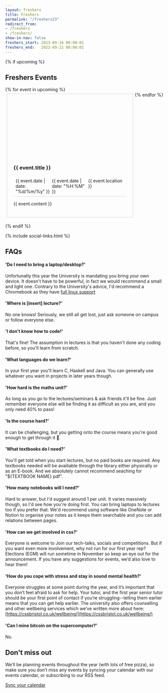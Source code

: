 ```yaml
---
layout: freshers
title: Freshers
permalink: "/freshers23"
redirect_from:
- /freshers
- /freshers/
show-in-nav: false
freshers_start: 2023-09-16 00:00:01
freshers_end:   2023-09-22 00:00:01
---
```


{% if upcoming %}
## Freshers Events
<div style="display: inline-flex; flex-flow: row wrap; justify-content: space-between;">
{% for event in upcoming %}
    <div style="border: 1px solid lightgray; margin: 5px; padding: 20px; flex: 0 0 30%; flex-grow: 1;">
        <a href="{{ event.fb_link }}">
            <div style="background-image: url(/assets/images/contrib/events/{{ event.banner }}); width: auto; padding-top: 56.25%; margin: -20px; background-size: cover"></div>
        </a>
        <br>
        <h3>{{ event.title }}</h3>
        <div style="display: flex; border-bottom: 1px lightgray solid; padding: 7px;">
            <div style="flex: 0 0 30%; flex-grow: 1;">
                <i class="fas fa-calendar-day"></i>
                {{ event.date | date: "%d/%m/%y" }}
            </div>
            <div style="flex: 0 0 30%; flex-grow: 1;">
                <i class="fas fa-clock"></i>
                {{ event.date | date: "%H:%M" }}
            </div>
            <div style="flex: 0 0 30%; flex-grow: 1;">
                <i class="fas fa-map-marker"></i>
                {{ event.location }}
            </div>
        </div>
        <p>{{ event.content }}</p>
    </div>
{% endfor %}
</div>

{% endif %}

{% include social-links.html %}

## FAQs

#### 'Do I need to bring a laptop/desktop?'
Unfortunatly this year the University is mandating you bring your own device. It doesn't have to be powerful, in fact we would recommend a small and light one.
Contrary to the University's advice, I'd recommend a Chromebook as they have [full linux support](https://support.google.com/chromebook/answer/9145439?hl=en-GB) 

#### 'Where is [insert] lecture?'
No one knows! Seriously, we still all get lost, just ask someone on campus or follow everyone else.

#### 'I don't know how to code!'
That's fine! The assumption in lectures is that you haven't done any coding before, so you'll learn from scratch.

#### 'What languages do we learn?'
In your first year you'll learn C, Haskell and Java. You can generally use whatever you want in projects in later years though.

#### 'How hard is the maths unit?'
As long as you go to the lectures/seminars & ask friends it'll be fine. Just remember everyone else will be finding it
as difficult as you are, and you only need 40% to pass!

#### 'Is the course hard?'
It can be challenging, but you getting onto the course means you're good enough to get through it 🙂.

#### 'What textbooks do I need?'
You'll get told when you start lectures, but no paid books are required. Any textbooks needed will be availiable through
the library either physically or as an E-book. And we absolutely cannot recommend seaching for \"${TEXTBOOK NAME} pdf\".

#### 'How many notebooks will I need?'
Hard to answer, but I'd suggest around 1 per unit. It varies massively though, so I'd see how you're doing first. You can bring laptops to lectures too if you prefer that.
We'd recommend using software like OneNote or Notion to organise your notes as it keeps them searchable and you can add relations between pages.

#### 'How can we get involved in css?'
Everyone is welcome to Join our tech-talks, socials and competitions. But if you want even more involvement, 
why not run for our first year rep? Elections (EGM) will run sometime in November so keep an eye out for the announcement. 
If you have any suggestions for events, we’d also love to hear them!

#### 'How do you cope with stress and stay in sound mental health?'
Everyone struggles at some point during the year, and it’s important that you don’t feel afraid to ask for help. Your tutor, and the first year senior tutor should be your first point of contact if you’re struggling--telling them earlier means that you can get help earlier. The university also offers counselling and other wellbeing services which we’ve written more about here: [https://cssbristol.co.uk/wellbeing/](https://cssbristol.co.uk/wellbeing/)

#### 'Can I mine bitcoin on the supercomputer?'
No.

## Don't miss out
We’ll be planning events throughout the year (with lots of free pizza), so make sure you don’t miss any events 
by syncing your calendar with our events calendar, or subscribing to our RSS feed.

<div class="link-list">
        <a class="btn light" href="/feeds/">Sync your calendar</a>
    </div>